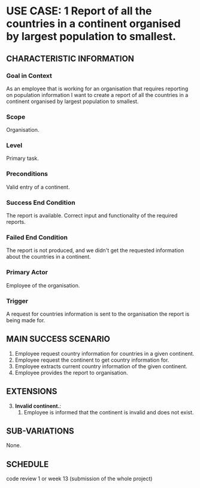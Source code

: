 # USE CASE: 1 Report of all the countries in a continent organised by largest population to smallest.

## CHARACTERISTIC INFORMATION

### Goal in Context

As an employee that is working for an organisation that requires reporting on population information I want to create a report of all the countries in a continent organised by largest population to smallest.

### Scope

Organisation.

### Level

Primary task.

### Preconditions

Valid entry of a continent.

### Success End Condition

The report is available. Correct input and functionality of the required reports.

### Failed End Condition

The report is not produced, and we didn't get the requested information about the countries in a continent. 

### Primary Actor

Employee of the organisation.

### Trigger

A request for countries information is sent to the organisation the report is being made for.

## MAIN SUCCESS SCENARIO

1. Employee request country information for countries in a given continent.
2. Employee request the continent to get country information for.
3. Employee extracts current country information of the given continent.
4. Employee provides the report to organisation.

## EXTENSIONS
   
3. **Invalid continent.**:
    1. Employee is informed that the continent is invalid and does not exist.

## SUB-VARIATIONS

None.

## SCHEDULE

code review 1 or week 13 (submission of the whole project)